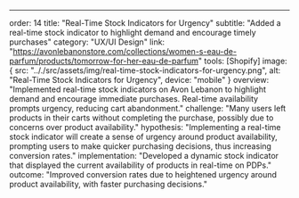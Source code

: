 ---
order: 14
title: "Real-Time Stock Indicators for Urgency"
subtitle: "Added a real-time stock indicator to highlight demand and encourage timely purchases"
category: "UX/UI Design"
link: "https://avonlebanonstore.com/collections/women-s-eau-de-parfum/products/tomorrow-for-her-eau-de-parfum"
tools: [Shopify]
image: {
    src: ".././src/assets/img/real-time-stock-indicators-for-urgency.png",
    alt: "Real-Time Stock Indicators for Urgency",
    device: "mobile"
}
overview: "Implemented real-time stock indicators on Avon Lebanon to highlight demand and encourage immediate purchases. Real-time availability prompts urgency, reducing cart abandonment."
challenge: "Many users left products in their carts without completing the purchase, possibly due to concerns over product availability."
hypothesis: "Implementing a real-time stock indicator will create a sense of urgency around product availability, prompting users to make quicker purchasing decisions, thus increasing conversion rates."
implementation: "Developed a dynamic stock indicator that displayed the current availability of products in real-time on PDPs."
outcome: "Improved conversion rates due to heightened urgency around product availability, with faster purchasing decisions."